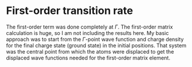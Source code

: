 # First-order transition rate

The first-order term was done completely at $\Gamma$. The first-order matrix calculation is huge, so I am not including the results here. My basic approach was to start from the $\Gamma$-point wave function and charge density for the final charge state (ground state) in the initial positions. That system was the central point from which the atoms were displaced to get the displaced wave functions needed for the first-order matrix element. 


